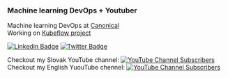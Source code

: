 ### Machine learning DevOps + Youtuber
Machine learning DevOps at [Canonical](https://canonical.com/)\
Working on [Kubeflow project](https://www.kubeflow.org/docs/about/)

[![Linkedin Badge](https://img.shields.io/badge/-MichalHucko-blue?style=flat-square&logo=Linkedin&logoColor=white&link=https://www.linkedin.com/in/michal-hucko/)](https://www.linkedin.com/in/michal-hucko/) [![Twitter Badge](https://img.shields.io/badge/-@MichalHucko-1ca0f1?style=flat-square&labelColor=1ca0f1&logo=twitter&logoColor=white&link=https://twitter.com/MichalHucko)](https://twitter.com/MichalHucko)

Checkout my Slovak YouTube channel: [![YouTube Channel Subscribers](https://img.shields.io/youtube/channel/subscribers/UChfHPD-cztBLoI-DJyRoSDQ?style=social)](https://www.youtube.com/channel/UChfHPD-cztBLoI-DJyRoSDQ)\
Checkout my English YuouTube chennel: [![YouTube Channel Subscribers](https://img.shields.io/youtube/channel/subscribers/UC3txju_D3cN_ETf5UmllydA?style=social)](https://www.youtube.com/channel/UC3txju_D3cN_ETf5UmllydA)



<!--
**misohu/misohu** is a ✨ _special_ ✨ repository because its `README.md` (this file) appears on your GitHub profile.

Here are some ideas to get you started:

- 🔭 I’m currently working on ...
- 🌱 I’m currently learning ...
- 👯 I’m looking to collaborate on ...
- 🤔 I’m looking for help with ...
- 💬 Ask me about ...
- 📫 How to reach me: ...
- 😄 Pronouns: ...
- ⚡ Fun fact: ...
-->
